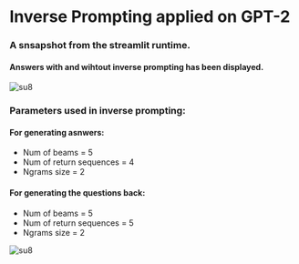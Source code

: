 # Inverse Prompting applied on GPT-2

### A snsapshot from the streamlit runtime.
#### Answers with and wihtout inverse prompting has been displayed. 

![su8](https://user-images.githubusercontent.com/46087868/177813975-52e5b7e8-3a3a-4894-a7a9-652e226326e9.PNG)

### Parameters used in inverse prompting:

#### For generating asnwers:
<ul>
  <li> Num of beams = 5</li>
  <li> Num of return sequences = 4 </li>
  <li> Ngrams size = 2 </li>
</ul>

#### For generating the questions back:
<ul>
  <li> Num of beams = 5</li>
  <li> Num of return sequences = 5 </li>
  <li> Ngrams size = 2 </li>
</ul>

  
  
![su8](https://user-images.githubusercontent.com/46087868/177813975-52e5b7e8-3a3a-4894-a7a9-652e226326e9.PNG)
